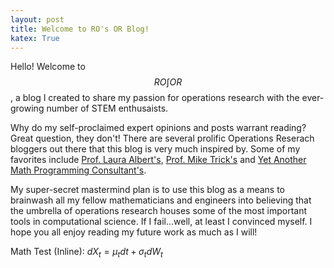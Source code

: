 ```yaml
---
layout: post
title: Welcome to RO's OR Blog!
katex: True
---
```


Hello! Welcome to $$RO \int OR $$, a blog I created to share my passion for operations research with the ever-growing number of STEM enthusaists.

Why do my self-proclaimed expert opinions and posts warrant reading? Great question, they don't! There are several prolific Operations Reserach bloggers out there that this blog is very much inspired by. Some of my favorites include [Prof. Laura Albert's](https://punkrockor.com/), [Prof. Mike Trick's](https://mat.tepper.cmu.edu/blog/) and [Yet Another Math Programming Consultant's](http://yetanothermathprogrammingconsultant.blogspot.com/).

My super-secret mastermind plan is to use this blog as a means to brainwash all my fellow mathematicians and engineers into believing that the umbrella of operations research houses some of the most important tools in computational science. If I fail...well, at least I convinced myself. I hope you all enjoy reading my future work as much as I will!

Math Test (Inline):
$dX_t = \mu_t dt + \sigma_t dW_t$
